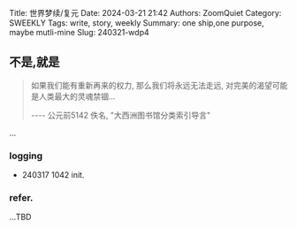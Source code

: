 Title: 世界梦续/复元
Date: 2024-03-21 21:42
Authors: ZoomQuiet
Category: SWEEKLY
Tags: write, story, weekly
Summary: one ship,one purpose, maybe mutli-mine
Slug: 240321-wdp4

## 不是,就是

> 如果我们能有重新再来的权力, 那么我们将永远无法走远,
> 对完美的渴望可能是人类最大的灵魂禁锢...
>
> ---- 公元前5142 佚名, "大西洲图书馆分类索引导言"

...




### logging

- 240317 1042 init.

### refer.


...TBD